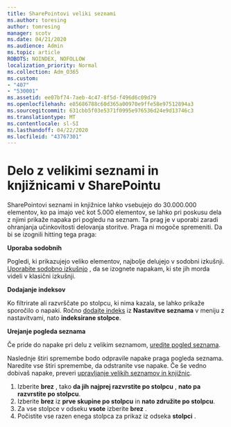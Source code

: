 ```yaml
---
title: SharePointovi veliki seznami
ms.author: toresing
author: tomresing
manager: scotv
ms.date: 04/21/2020
ms.audience: Admin
ms.topic: article
ROBOTS: NOINDEX, NOFOLLOW
localization_priority: Normal
ms.collection: Adm_O365
ms.custom:
- "407"
- "530001"
ms.assetid: ee07bf74-7aeb-4c47-8f5d-f496d6c09d79
ms.openlocfilehash: e85686788c60d365a00970e9ffe58e97512894a3
ms.sourcegitcommit: 631cbb5f03e5371f0995e976536d24e9d13746c3
ms.translationtype: MT
ms.contentlocale: sl-SI
ms.lasthandoff: 04/22/2020
ms.locfileid: "43767301"
---
```

# <a name="work-with-large-lists-and-libraries-in-sharepoint"></a>Delo z velikimi seznami in knjižnicami v SharePointu

SharePointovi seznami in knjižnice lahko vsebujejo do 30.000.000 elementov, ko pa imajo več kot 5.000 elementov, se lahko pri poskusu dela z njimi prikaže napaka pri pogledu na seznam. Ta prag je v uporabi zaradi ohranjanja učinkovitosti delovanja storitve. Praga ni mogoče spremeniti. Da bi se izognili hitting tega praga:

**Uporaba sodobnih**

Pogledi, ki prikazujejo veliko elementov, najbolje delujejo v sodobni izkušnji. [Uporabite sodobno izkušnjo](https://support.office.com/article/66dac24b-4177-4775-bf50-3d267318caa9) , da se izognete napakam, ki ste jih morda videli v klasični izkušnji.

**Dodajanje indeksov**

Ko filtrirate ali razvrščate po stolpcu, ki nima kazala, se lahko prikaže sporočilo o napaki. Ročno [dodajte indeks](https://support.office.com/article/f3f00554-b7dc-44d1-a2ed-d477eac463b0) iz **Nastavitve seznama** v meniju z nastavitvami, nato **indeksirane stolpce**.

**Urejanje pogleda seznama**

Če pride do napake pri delu z velikim seznamom, [uredite pogled seznama](https://support.office.com/article/15916903-e79a-423f-b4e2-02d37e1ff372).

Naslednje štiri spremembe bodo odpravile napake praga pogleda seznama. Naredite vse štiri spremembe, da odstranite vse napake. Če še vedno dobivaš napake, preveri [upravljanje velikih seznamov in knjižnic](https://support.office.com/article/B8588DAE-9387-48C2-9248-C24122F07C59).

1. Izberite **brez** , tako **da jih najprej razvrstite po stolpcu** , **nato pa razvrstite po stolpcu**.
2. Izberite **brez** iz **prve skupine po stolpcu** in **nato združite po stolpcu**.
3. Za vse stolpce v odseku **vsote** izberite **brez** .
4. Počistite vse razen enega stolpca za prikaz iz odseka **stolpci** .

